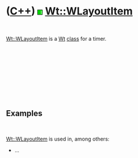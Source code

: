 
 

 

 

 

 

([C++](Cpp.md)) ![Wt](PicWt.png) [Wt::WLayoutItem](CppWLayoutItem.md)
=======================================================================

 

[Wt::WLayoutItem](CppWLayoutItem.md) is a [Wt](CppWt.md)
[class](CppClass.md) for a timer.

 

 

 

 

 

Examples
--------

 

[Wt::WLayoutItem](CppWLayoutItem.md) is used in, among others:

-   ...

 

 

 

 

 

 

